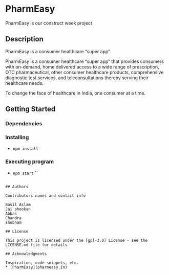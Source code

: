 # PharmEasy
PharmEasy is our construct week project
## Description

PharmEasy is a consumer healthcare “super app”.

PharmEasy is a consumer healthcare “super app” that provides consumers with on-demand, home delivered access to a wide range of prescription, OTC pharmaceutical, other consumer healthcare products, comprehensive diagnostic test services, and teleconsultations thereby serving their healthcare needs.

To change the face of healthcare in India, one consumer at a time.
## Getting Started

### Dependencies



### Installing

* `npm install`

### Executing program

* `npm start`
``
```

## Authors

Contributors names and contact info

Basil Aslam
Jai phookan  
Abbas
Chandra
shubham

## License

This project is licensed under the [gpl-3.0] License - see the LICENSE.md file for details

## Acknowledgments

Inspiration, code snippets, etc.
* [PharmEasy](pharmeasy.in)
